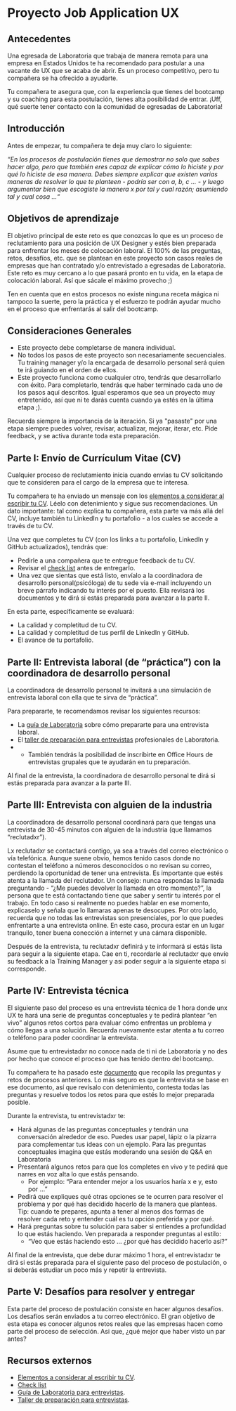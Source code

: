 # Proyecto Job Application UX

## Antecedentes

Una egresada de Laboratoria que trabaja de manera remota para una empresa en 
Estados Unidos te ha recomendado para postular a una vacante de UX que se 
acaba de abrir. Es un proceso competitivo, pero tu compañera se
ha ofrecido a ayudarte. 

Tu compañera te asegura que, con la experiencia que tienes del bootcamp y su
coaching para esta postulación, tienes alta posibilidad de entrar. ¡Uff, qué
suerte tener contacto con la comunidad de egresadas de Laboratoria!

## Introducción

Antes de empezar, tu compañera te deja muy claro lo siguiente: 

*“En los procesos de postulación tienes que demostrar no solo que sabes hacer
algo, pero que también eres capaz de explicar cómo lo hiciste y por qué lo
hiciste de esa manera. Debes siempre explicar que existen varias maneras de
resolver lo que te planteen - podría ser con a, b, c ... - y luego argumentar
bien que escogiste la manera x por tal y cual razón; asumiendo tal y cual
cosa ...“*

## Objetivos de aprendizaje

El objetivo principal de este reto es que conozcas lo que es un proceso de
reclutamiento para una posición de UX Designer y estés bien preparada para
enfrentar los meses de colocación laboral. El 100% de las preguntas, retos,
desafíos, etc. que se plantean en este proyecto son casos reales de empresas que
han contratado y/o entrevistado a egresadas de Laboratoria. Este reto es muy
cercano a lo que pasará pronto en tu vida, en la etapa de colocación laboral.
Así que sácale el máximo provecho ;)

Ten en cuenta que en estos procesos no existe ninguna receta mágica ni tampoco
la suerte, pero la práctica y el esfuerzo te podrán ayudar mucho en el proceso 
que enfrentarás al salir del bootcamp.

## Consideraciones Generales

* Este proyecto debe completarse de manera individual.
* No todos los pasos de este proyecto son necesariamente secuenciales. 
Tu training manager y/o la encargada de desarrollo personal será quien 
te irá guiando en el orden de ellos.
* Este proyecto funciona como cualquier otro, tendrás que desarrollarlo con 
éxito. Para completarlo, tendrás que haber terminado cada uno de los pasos aquí 
descritos. Igual esperamos que sea un proyecto muy entretenido, así que ni te darás
cuenta cuando ya estés en la última etapa ;).

Recuerda siempre la importancia de la iteración. Si ya "pasaste" por una etapa
siempre puedes volver, revisar, actualizar, mejorar, iterar, etc. Pide feedback, 
y se activa durante toda esta preparación. 
        
## Parte I: Envío de Currículum Vitae (CV)

Cualquier proceso de reclutamiento inicia cuando envías tu CV solicitando que te
consideren para  el cargo de la empresa que te interesa.

Tu compañera te ha enviado un mensaje con los [elementos a
considerar al escribir tu CV](https://drive.google.com/file/d/17BL00Qd0z2NBQkTEeg2_BgvQNsytMaMu/view?usp=sharing).
Léelo con detenimiento y sigue sus recomendaciones. Un dato importante: tal como
explica tu compañera, esta parte va más allá del CV, incluye también tu LinkedIn
y tu portafolio - a los cuales se accede a través de tu CV.

Una vez que completes tu CV (con los links a tu portafolio, LinkedIn y GitHub
actualizados), tendrás que:
* Pedirle a una compañera que te entregue feedback de tu CV.
* Revisar el [check list](https://docs.google.com/spreadsheets/d/1MyOE5v1TxOMovsTiMQ21QzRPxCRXIKpaOOLS99y3MKQ/edit#gid=1386834576)
antes de entregarlo.
* Una vez que sientas que está listo, envíalo a la coordinadora de desarrollo 
personal(psicóloga) de tu sede via e-mail incluyendo un breve párrafo indicando
 tu interés por el puesto. Ella revisará los documentos y te dirá si estás 
 preparada para avanzar a la parte II.

En esta parte, específicamente se evaluará:

* La calidad y completitud de tu CV.
* La calidad y completitud de tus perfil de LinkedIn y GitHub.
* El avance de tu portafolio.

## Parte II: Entrevista laboral (de “práctica”) con la coordinadora de desarrollo personal

La coordinadora de desarrollo personal te invitará a una simulación de
entrevista laboral con ella que te sirva de “práctica”.

Para prepararte, te recomendamos revisar los siguientes recursos:
* La [guía de Laboratoria](https://drive.google.com/file/d/1hwayjQlU7m6acBts9g0G5VBK8ZCcAN2b/view?usp=sharing)
  sobre cómo prepararte para una entrevista laboral.
* El [taller de preparación para entrevistas](https://docs.google.com/presentation/d/1IKc49cO4PQZVytL8pEgu9rogWYcuoguBcnKHgPKKXLs/edit?usp=sharing) profesionales
  de Laboratoria.
* * También tendrás la posibilidad de inscribirte en Office Hours de entrevistas 
grupales que te ayudarán en tu preparación.

Al final de la entrevista, la coordinadora de desarrollo personal te dirá si
estás preparada para avanzar a la parte III.

## Parte III: Entrevista con alguien de la industria 

La coordinadora de desarrollo personal coordinará para que tengas una
entrevista de 30-45 minutos con alguien de la industria (que llamamos
“reclutadxr”).

Lx reclutadxr se contactará contigo, ya sea a través del correo
electrónico o vía telefónica. Aunque suene obvio, hemos tenido casos donde no
contestan el teléfono a números desconocidos o no revisan su correo, perdiendo
la oportunidad de tener una entrevista. Es importante que estés atenta a la
llamada del reclutador. Un consejo: nunca respondas la llamada preguntando -
“¿Me puedes devolver la llamada en otro momento?”, la persona que te está
contactando tiene que saber y sentir tu interés por el trabajo. En todo caso si
realmente no puedes hablar en ese momento, explicaselo y señala que lo llamaras
apenas te desocupes.  Por otro lado, recuerda que no todas las entrevistas son
presenciales, por lo que puedes enfrentarte a una entrevista online. En este
caso, procura estar en un lugar tranquilo, tener buena conección a internet y
una cámara disponible.

Después de la entrevista, tu reclutadxr definirá y te informará si estás lista 
para seguir a la siguiente etapa. Cae en ti, recordarle al reclutadxr que envíe
su feedback a la Training Manager y asi poder seguir a la siguiente etapa si 
corresponde.

## Parte IV: Entrevista técnica

El siguiente paso del proceso es una entrevista técnica de 1 hora donde unx UX
te hará una serie de preguntas conceptuales y te pedirá plantear “en vivo”
algunos retos cortos para evaluar cómo enfrentas un problema y cómo llegas a una
solución.  Recuerda nuevamente estar atenta a tu correo o teléfono para poder
coordinar la entrevista.

Asume que tu entrevistadxr no conoce nada de ti ni de Laboratoria y no des por 
hecho que conoce el proceso que has tenido dentro del bootcamp.

Tu compañera te ha pasado este
[documento](https://docs.google.com/document/d/1nevI19zjfopoPfZmgpz-tFWbgKVvQ3rmtfoLsuLaC_k/edit#)
que recopila las preguntas y retos de procesos anteriores. Lo más seguro es que
la entrevista se base en ese documento, así que revísalo con detenimiento,
contesta todas las preguntas y resuelve todos los retos para que estés lo mejor
preparada posible.

Durante la entrevista, tu entrevistadxr te:

* Hará algunas de las preguntas conceptuales y tendrán una conversación
  alrededor de eso. Puedes usar papel, lápiz o la pizarra para complementar tus
  ideas con un ejemplo. Para las preguntas conceptuales imagina que estás
  moderando una sesión de Q&A en Laboratoria
* Presentará algunos retos para que los completes en vivo y te pedirá que narres
  en voz alta lo que estás pensando.
  * Por ejemplo: “Para entender mejor a los usuarios haría x e y, esto por …”
* Pedirá que expliques qué otras opciones se te ocurren para resolver el
  problema y por qué has decidido hacerlo de la manera que planteas. Tip: cuando
  te prepares, apunta a tener al menos dos formas de resolver cada reto y
  entender cuál es tu opción preferida y por qué.
* Hará preguntas sobre tu solución para saber si entiendes a profundidad lo que
  estás haciendo. Ven preparada a responder preguntas al estilo:
  * “Veo que estás haciendo esto … ¿por qué has decidido hacerlo así?”

Al final de la entrevista, que debe durar máximo 1 hora, el entrevistadxr te 
dirá si estás preparada para el siguiente paso del proceso de postulación, 
o si deberás estudiar un poco más y repetir la entrevista. 


## Parte V: Desafíos para resolver y entregar

Esta parte del proceso de postulación consiste en hacer algunos desafíos. 
Los desafíos serán enviados a tu correo electrónico. El gran objetivo de esta 
etapa es conocer algunos retos reales que las empresas hacen como 
parte del proceso de selección. Asi que, ¿qué mejor que haber visto un par 
antes?


## Recursos externos
* [Elementos a considerar al escribir tu CV](https://drive.google.com/file/d/17BL00Qd0z2NBQkTEeg2_BgvQNsytMaMu/view?usp=sharing).
* [Check list](https://docs.google.com/spreadsheets/d/1MyOE5v1TxOMovsTiMQ21QzRPxCRXIKpaOOLS99y3MKQ/edit#gid=1386834576)
* [Guía de Laboratoria para entrevistas](https://drive.google.com/file/d/1hwayjQlU7m6acBts9g0G5VBK8ZCcAN2b/view?usp=sharing).
* [Taller de preparación para entrevistas](https://docs.google.com/presentation/d/1IKc49cO4PQZVytL8pEgu9rogWYcuoguBcnKHgPKKXLs/edit?usp=sharing).
